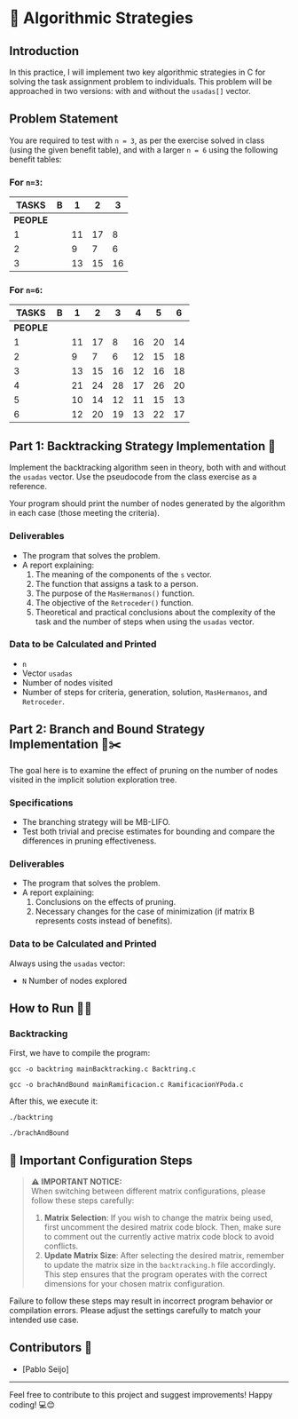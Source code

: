 # 🚀 Algorithmic Strategies

## Introduction
In this practice, I will implement two key algorithmic strategies in C for solving the task assignment problem to individuals. This problem will be approached in two versions: with and without the `usadas[]` vector.

## Problem Statement
You are required to test with `n = 3`, as per the exercise solved in class (using the given benefit table), and with a larger `n = 6` using the following benefit tables:

### For `n=3`:
| TASKS | B | 1 | 2 | 3 |
|-------|---|---|---|---|
| **PEOPLE** |   |   |   |
| 1     |    | 11| 17| 8 |
| 2     |    | 9 | 7 | 6 |
| 3     |    |13| 15| 16|

### For `n=6`:
| TASKS | B | 1 | 2 | 3 | 4 | 5 | 6 |
|-------|---|---|---|---|---|---|---|
| **PEOPLE** |   |   |   |   |   |   |
| 1     |    |11| 17| 8 | 16| 20| 14|   
| 2     |    |9 | 7 | 6 | 12| 15| 18|   
| 3     |    |13| 15| 16| 12| 16| 18|   
| 4     |    |21| 24| 28| 17| 26| 20|   
| 5     |    |10| 14| 12| 11| 15| 13|   
| 6     |    |12| 20| 19| 13| 22| 17|


## Part 1: Backtracking Strategy Implementation 🔄
Implement the backtracking algorithm seen in theory, both with and without the `usadas` vector. Use the pseudocode from the class exercise as a reference.

Your program should print the number of nodes generated by the algorithm in each case (those meeting the criteria).

### Deliverables
- The program that solves the problem.
- A report explaining:
  1. The meaning of the components of the `s` vector.
  2. The function that assigns a task to a person.
  3. The purpose of the `MasHermanos()` function.
  4. The objective of the `Retroceder()` function.
  5. Theoretical and practical conclusions about the complexity of the task and the number of steps when using the `usadas` vector.

### Data to be Calculated and Printed
- `n`
- Vector `usadas`
- Number of nodes visited
- Number of steps for criteria, generation, solution, `MasHermanos`, and `Retroceder`.

## Part 2: Branch and Bound Strategy Implementation 🌿✂️
The goal here is to examine the effect of pruning on the number of nodes visited in the implicit solution exploration tree.

### Specifications
- The branching strategy will be MB-LIFO.
- Test both trivial and precise estimates for bounding and compare the differences in pruning effectiveness.

### Deliverables
- The program that solves the problem.
- A report explaining:
  1. Conclusions on the effects of pruning.
  2. Necessary changes for the case of minimization (if matrix B represents costs instead of benefits).

### Data to be Calculated and Printed
Always using the `usadas` vector:
- `N` Number of nodes explored

## How to Run 🏃‍♂️
### Backtracking
First, we have to compile the program:

```
gcc -o backtring mainBacktracking.c Backtring.c
```

```
gcc -o brachAndBound mainRamificacion.c RamificacionYPoda.c
```

After this, we execute it:

```
./backtring
```

```
./brachAndBound
```

## 📝 Important Configuration Steps

> **⚠️ IMPORTANT NOTICE:**  
> When switching between different matrix configurations, please follow these steps carefully:
> 1. **Matrix Selection**: If you wish to change the matrix being used, first uncomment the desired matrix code block. Then, make sure to comment out the currently active matrix code block to avoid conflicts.
> 2. **Update Matrix Size**: After selecting the desired matrix, remember to update the matrix size in the `backtracking.h` file accordingly. This step ensures that the program operates with the correct dimensions for your chosen matrix configuration.

Failure to follow these steps may result in incorrect program behavior or compilation errors. Please adjust the settings carefully to match your intended use case.


## Contributors 👥
- [Pablo Seijo]

---

Feel free to contribute to this project and suggest improvements! Happy coding! 💻😊
